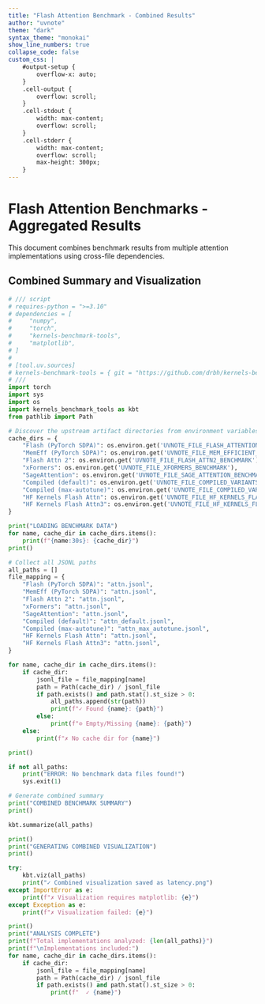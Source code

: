 ```yaml
---
title: "Flash Attention Benchmark - Combined Results"
author: "uvnote"
theme: "dark"
syntax_theme: "monokai"
show_line_numbers: true
collapse_code: false
custom_css: |
    #output-setup {
        overflow-x: auto;
    }
    .cell-output {
        overflow: scroll;
    }
    .cell-stdout {
        width: max-content;
        overflow: scroll;
    }
    .cell-stderr {
        width: max-content;
        overflow: scroll;
        max-height: 300px;
    }
---
```


# Flash Attention Benchmarks - Aggregated Results

This document combines benchmark results from multiple attention implementations
using cross-file dependencies.

## Combined Summary and Visualization

```python id=combine collapse-code=true needs=../impls/flash_attention.md:benchmark,../impls/math_attention.md:benchmark,../impls/mem_efficient_attention.md:benchmark,../impls/xformers.md:benchmark,../impls/compiled_variants.md:benchmark_default,../impls/compiled_variants.md:benchmark_max_autotune,../impls/hf_kernels_flash_attn.md:benchmark,../impls/hf_kernels_flash_attn3.md:benchmark outputs=latency.png
# /// script
# requires-python = ">=3.10"
# dependencies = [
#     "numpy",
#     "torch",
#     "kernels-benchmark-tools",
#     "matplotlib",
# ]
#
# [tool.uv.sources]
# kernels-benchmark-tools = { git = "https://github.com/drbh/kernels-benchmark-tools.git", branch = "main" }
# ///
import torch
import sys
import os
import kernels_benchmark_tools as kbt
from pathlib import Path

# Discover the upstream artifact directories from environment variables
cache_dirs = {
    "Flash (PyTorch SDPA)": os.environ.get('UVNOTE_FILE_FLASH_ATTENTION_BENCHMARK'),
    "MemEff (PyTorch SDPA)": os.environ.get('UVNOTE_FILE_MEM_EFFICIENT_ATTENTION_BENCHMARK'),
    "Flash Attn 2": os.environ.get('UVNOTE_FILE_FLASH_ATTN2_BENCHMARK'),
    "xFormers": os.environ.get('UVNOTE_FILE_XFORMERS_BENCHMARK'),
    "SageAttention": os.environ.get('UVNOTE_FILE_SAGE_ATTENTION_BENCHMARK'),
    "Compiled (default)": os.environ.get('UVNOTE_FILE_COMPILED_VARIANTS_BENCHMARK_DEFAULT'),
    "Compiled (max-autotune)": os.environ.get('UVNOTE_FILE_COMPILED_VARIANTS_BENCHMARK_MAX_AUTOTUNE'),
    "HF Kernels Flash Attn": os.environ.get('UVNOTE_FILE_HF_KERNELS_FLASH_ATTN_BENCHMARK'),
    "HF Kernels Flash Attn3": os.environ.get('UVNOTE_FILE_HF_KERNELS_FLASH_ATTN3_BENCHMARK'),
}

print("LOADING BENCHMARK DATA")
for name, cache_dir in cache_dirs.items():
    print(f"{name:30s}: {cache_dir}")
print()

# Collect all JSONL paths
all_paths = []
file_mapping = {
    "Flash (PyTorch SDPA)": "attn.jsonl",
    "MemEff (PyTorch SDPA)": "attn.jsonl",
    "Flash Attn 2": "attn.jsonl",
    "xFormers": "attn.jsonl",
    "SageAttention": "attn.jsonl",
    "Compiled (default)": "attn_default.jsonl",
    "Compiled (max-autotune)": "attn_max_autotune.jsonl",
    "HF Kernels Flash Attn": "attn.jsonl",
    "HF Kernels Flash Attn3": "attn.jsonl",
}

for name, cache_dir in cache_dirs.items():
    if cache_dir:
        jsonl_file = file_mapping[name]
        path = Path(cache_dir) / jsonl_file
        if path.exists() and path.stat().st_size > 0:
            all_paths.append(str(path))
            print(f"✓ Found {name}: {path}")
        else:
            print(f"⊘ Empty/Missing {name}: {path}")
    else:
        print(f"✗ No cache dir for {name}")

print()

if not all_paths:
    print("ERROR: No benchmark data files found!")
    sys.exit(1)

# Generate combined summary
print("COMBINED BENCHMARK SUMMARY")
print()

kbt.summarize(all_paths)

print()
print("GENERATING COMBINED VISUALIZATION")
print()

try:
    kbt.viz(all_paths)
    print("✓ Combined visualization saved as latency.png")
except ImportError as e:
    print(f"✗ Visualization requires matplotlib: {e}")
except Exception as e:
    print(f"✗ Visualization failed: {e}")

print()
print("ANALYSIS COMPLETE")
print(f"Total implementations analyzed: {len(all_paths)}")
print(f"\nImplementations included:")
for name, cache_dir in cache_dirs.items():
    if cache_dir:
        jsonl_file = file_mapping[name]
        path = Path(cache_dir) / jsonl_file
        if path.exists() and path.stat().st_size > 0:
            print(f"  ✓ {name}")
```
